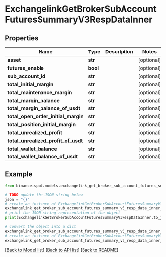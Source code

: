 # ExchangelinkGetBrokerSubAccountFuturesSummaryV3RespDataInner


## Properties

Name | Type | Description | Notes
------------ | ------------- | ------------- | -------------
**asset** | **str** |  | [optional] 
**futures_enable** | **bool** |  | [optional] 
**sub_account_id** | **str** |  | [optional] 
**total_initial_margin** | **str** |  | [optional] 
**total_maintenance_margin** | **str** |  | [optional] 
**total_margin_balance** | **str** |  | [optional] 
**total_margin_balance_of_usdt** | **str** |  | [optional] 
**total_open_order_initial_margin** | **str** |  | [optional] 
**total_position_initial_margin** | **str** |  | [optional] 
**total_unrealized_profit** | **str** |  | [optional] 
**total_unrealized_profit_of_usdt** | **str** |  | [optional] 
**total_wallet_balance** | **str** |  | [optional] 
**total_wallet_balance_of_usdt** | **str** |  | [optional] 

## Example

```python
from binance.spot.models.exchangelink_get_broker_sub_account_futures_summary_v3_resp_data_inner import ExchangelinkGetBrokerSubAccountFuturesSummaryV3RespDataInner

# TODO update the JSON string below
json = "{}"
# create an instance of ExchangelinkGetBrokerSubAccountFuturesSummaryV3RespDataInner from a JSON string
exchangelink_get_broker_sub_account_futures_summary_v3_resp_data_inner_instance = ExchangelinkGetBrokerSubAccountFuturesSummaryV3RespDataInner.from_json(json)
# print the JSON string representation of the object
print(ExchangelinkGetBrokerSubAccountFuturesSummaryV3RespDataInner.to_json())

# convert the object into a dict
exchangelink_get_broker_sub_account_futures_summary_v3_resp_data_inner_dict = exchangelink_get_broker_sub_account_futures_summary_v3_resp_data_inner_instance.to_dict()
# create an instance of ExchangelinkGetBrokerSubAccountFuturesSummaryV3RespDataInner from a dict
exchangelink_get_broker_sub_account_futures_summary_v3_resp_data_inner_from_dict = ExchangelinkGetBrokerSubAccountFuturesSummaryV3RespDataInner.from_dict(exchangelink_get_broker_sub_account_futures_summary_v3_resp_data_inner_dict)
```
[[Back to Model list]](../README.md#documentation-for-models) [[Back to API list]](../README.md#documentation-for-api-endpoints) [[Back to README]](../README.md)


